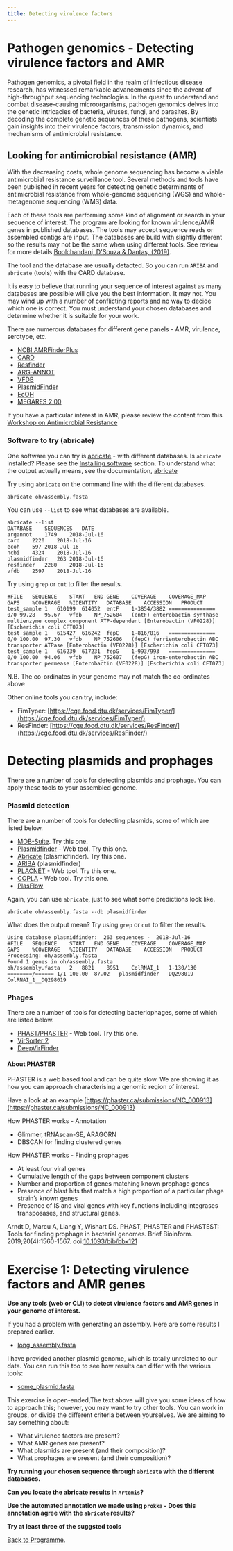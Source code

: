 ```yaml
---
title: Detecting virulence factors
---
```


# Pathogen genomics - Detecting virulence factors and AMR
Pathogen genomics, a pivotal field in the realm of infectious disease research, has witnessed remarkable advancements since the advent of high-throughput sequencing technologies. In the quest to understand and combat disease-causing microorganisms, pathogen genomics delves into the genetic intricacies of bacteria, viruses, fungi, and parasites. By decoding the complete genetic sequences of these pathogens, scientists gain insights into their virulence factors, transmission dynamics, and mechanisms of antimicrobial resistance.

## Looking for antimicrobial resistance (AMR)
With the decreasing costs, whole genome sequencing has become a viable antimicrobial resistance surveillance tool. Several methods and tools have been published in recent years for detecting genetic determinants of antimicrobial resistance from whole-genome sequencing (WGS) and whole-metagenome sequencing (WMS) data. 

Each of these tools are performing some kind of alignment or search in your sequence of interest. The program are looking for known virulence/AMR genes in published databases. The tools may accept sequence reads or assembled contigs are input. The databases are build with slightly different so the results may not be the same when using different tools. See review for more details [Boolchandani, D'Souza & Dantas, (2019)](https://www.ncbi.nlm.nih.gov/pmc/articles/PMC6525649/).

The tool and the database are usually detacted. So you can run `ARIBA` and `abricate` (tools) with the CARD database. 

It is easy to believe that running your sequence of interest against as many databases are possible will give you the best information. It may not. You may wind up with a number of conflicting reports and no way to decide which one is correct. You must understand your chosen databases and determine whether it is suitable for your work. 

There are numerous databases for different gene panels - AMR, virulence, serotype, etc.

* [NCBI AMRFinderPlus](https://journals.asm.org/doi/10.1128/AAC.00483-19)
* [CARD](https://academic.oup.com/nar/article/45/D1/D566/2333912)
* [Resfinder](https://academic.oup.com/jac/article/67/11/2640/707208)
* [ARG-ANNOT](https://journals.asm.org/doi/10.1128/AAC.01310-13)
* [VFDB](https://academic.oup.com/nar/article/44/D1/D694/2503049)
* [PlasmidFinder](https://journals.asm.org/doi/10.1128/AAC.02412-14)
* [EcOH](https://www.microbiologyresearch.org/content/journal/mgen/10.1099/mgen.0.000064)
* [MEGARES 2.00](https://academic.oup.com/nar/article/48/D1/D561/5624973)

If you have a particular interest in AMR, please review the content from this 
[Workshop on Antimicrobial Resistance](https://www.climb.ac.uk/amr-workshop/)

### Software to try (abricate)

One software you can try is [abricate](https://github.com/tseemann/abricate) - with different databases. Is `abricate` installed? Please see the [Installing software](seq-analysis/installing) section. To understand what the output actually means, see the documentation, [abricate](https://github.com/tseemann/abricate)

Try using `abricate` on the command line with the different databases.

```
abricate oh/assembly.fasta 
```

You can use `--list` to see what databases are available. 

```
abricate --list 
DATABASE	SEQUENCES	DATE
argannot	1749	2018-Jul-16
card	2220	2018-Jul-16
ecoh	597	2018-Jul-16
ncbi	4324	2018-Jul-16
plasmidfinder	263	2018-Jul-16
resfinder	2280	2018-Jul-16
vfdb	2597	2018-Jul-16
```

Try using `grep` or `cut` to filter the results.

```
#FILE	SEQUENCE	START	END	GENE	COVERAGE	COVERAGE_MAP	GAPS	%COVERAGE	%IDENTITY	DATABASE	ACCESSION	PRODUCT
test_sample	1	610199	614052	entF	1-3854/3882	===============	0/0	99.28	95.67	vfdb	NP_752604	(entF) enterobactin synthase multienzyme complex component ATP-dependent [Enterobactin (VF0228)] [Escherichia coli CFT073]
test_sample	1	615427	616242	fepC	1-816/816	===============	0/0	100.00	97.30	vfdb	NP_752606	(fepC) ferrienterobactin ABC transporter ATPase [Enterobactin (VF0228)] [Escherichia coli CFT073]
test_sample	1	616239	617231	fepG	1-993/993	===============	0/0	100.00	94.06	vfdb	NP_752607	(fepG) iron-enterobactin ABC transporter permease [Enterobactin (VF0228)] [Escherichia coli CFT073]
```

N.B. The co-ordinates in your genome may not match the co-ordinates above

Other online tools you can try, include: 

* FimTyper: [https://cge.food.dtu.dk/services/FimTyper/](https://cge.food.dtu.dk/services/FimTyper/)
* ResFinder: [https://cge.food.dtu.dk/services/ResFinder/](https://cge.food.dtu.dk/services/ResFinder/)

# Detecting plasmids and prophages
There are a number of tools for detecting plasmids and prophage. You can apply these tools to your assembled genome.

### Plasmid detection 

There are a number of tools for detecting plasmids, some of which are listed below.

* [MOB-Suite](https://github.com/phac-nml/mob-suite). Try this one.
* [Plasmidfinder](https://cge.food.dtu.dk/services/PlasmidFinder/) - Web tool. Try this one.
* [Abricate](https://github.com/tseemann/abricate) (plasmidfinder). Try this one.
* [ARIBA](https://github.com/sanger-pathogens/ariba) (plasmidfinder)
* [PLACNET](https://castillo.dicom.unican.es/upload/) - Web tool. Try this one.
* [COPLA](https://castillo.dicom.unican.es/copla_guide/) - Web tool. Try this one.
* [PlasFlow](https://github.com/smaegol/PlasFlow)


Again, you can use `abricate`, just to see what some predictions look like.

```
abricate oh/assembly.fasta --db plasmidfinder
```

What does the output mean? Try using `grep` or `cut` to filter the results.

```
Using database plasmidfinder:  263 sequences -  2018-Jul-16
#FILE	SEQUENCE	START	END	GENE	COVERAGE	COVERAGE_MAP	GAPS	%COVERAGE	%IDENTITY	DATABASE	ACCESSION	PRODUCT
Processing: oh/assembly.fasta
Found 1 genes in oh/assembly.fasta
oh/assembly.fasta	2	8821	8951	ColRNAI_1	1-130/130	========/======	1/1	100.00	87.02	plasmidfinder	DQ298019	ColRNAI_1__DQ298019
```

### Phages

There are a number of tools for detecting bacteriophages, some of which are listed below.

* [PHAST/PHASTER](https://phaster.ca/) - Web tool. Try this one.
* [VirSorter 2](https://github.com/jiarong/VirSorter2)
* [DeepVirFinder](https://github.com/jessieren/DeepVirFinder)

#### About PHASTER

PHASTER is a web based tool and can be quite slow. We are showing it as how you can approach characterising a genomic region of interest. 

Have a look at an example [https://phaster.ca/submissions/NC_000913](https://phaster.ca/submissions/NC_000913)

How PHASTER works - Annotation
* Glimmer, tRNAscan-SE, ARAGORN
* DBSCAN for finding clustered genes

How PHASTER works - Finding prophages
* At least four viral genes
* Cumulative length of the gaps between component clusters
* Number and proportion of genes matching known prophage genes
* Presence of blast hits that match a high proportion of a particular phage strain’s known genes
* Presence of IS and viral genes with key functions including integrases transposases, and structural genes.

Arndt D, Marcu A, Liang Y, Wishart DS. PHAST, PHASTER and PHASTEST: Tools for finding prophage in bacterial genomes. Brief Bioinform. 2019;20(4):1560-1567. doi:[10.1093/bib/bbx121](https://academic.oup.com/bib/article/20/4/1560/4222653)


# Exercise 1: Detecting virulence factors and AMR genes

**Use any tools (web or CLI) to detect virulence factors and AMR genes in your genome of interest.**

If you had a problem with generating an assembly. Here are some results I prepared earlier. 

* [long_assembly.fasta](/seq-analysis/long_assembly.fasta)

I have provided another plasmid genome, which is totally unrelated to our data. You can run this too to see how results can differ with the various tools:

* [some_plasmid.fasta](/seq-analysis/some_plasmid.fasta)

This exercise is open-ended,The text above will give you some ideas of how to approach this; however, you may want to try other tools. You can work in groups, or divide the different criteria between yourselves. We are aiming to say something about: 

* What virulence factors are present?
* What AMR genes are present?
* What plasmids are present (and their composition)?
* What prophages are present (and their composition)?

**Try running your chosen sequence through `abricate` with the different databases.**

**Can you locate the abricate results in `Artemis`?**

**Use the automated annotation we made using `prokka` - Does this annotation agree with the `abricate` results?**

**Try at least three of the suggsted tools**


[Back to Programme]({{site.baseurl}}/modules/sequence-analysis/programme/).